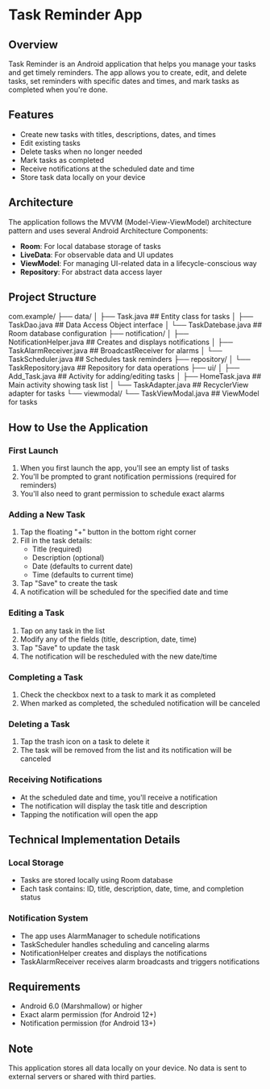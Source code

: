 # Task Reminder App

## Overview
Task Reminder is an Android application that helps you manage your tasks and get timely reminders. The app allows you to create, edit, and delete tasks, set reminders with specific dates and times, and mark tasks as completed when you're done.

## Features
- Create new tasks with titles, descriptions, dates, and times
- Edit existing tasks
- Delete tasks when no longer needed
- Mark tasks as completed
- Receive notifications at the scheduled date and time
- Store task data locally on your device

## Architecture
The application follows the MVVM (Model-View-ViewModel) architecture pattern and uses several Android Architecture Components:

- **Room**: For local database storage of tasks
- **LiveData**: For observable data and UI updates
- **ViewModel**: For managing UI-related data in a lifecycle-conscious way
- **Repository**: For abstract data access layer

## Project Structure

com.example/
├── data/
│   ├── Task.java                ## Entity class for tasks
│   ├── TaskDao.java             ## Data Access Object interface
│   └── TaskDatebase.java        ## Room database configuration
├── notification/
│   ├── NotificationHelper.java  ## Creates and displays notifications
│   ├── TaskAlarmReceiver.java   ## BroadcastReceiver for alarms
│   └── TaskScheduler.java       ## Schedules task reminders
├── repository/
│   └── TaskRepository.java      ## Repository for data operations
├── ui/
│   ├── Add_Task.java            ## Activity for adding/editing tasks
│   ├── HomeTask.java            ## Main activity showing task list
│   └── TaskAdapter.java         ## RecyclerView adapter for tasks
└── viewmodal/
    └── TaskViewModal.java       ## ViewModel for tasks

## How to Use the Application

### First Launch
1. When you first launch the app, you'll see an empty list of tasks
2. You'll be prompted to grant notification permissions (required for reminders)
3. You'll also need to grant permission to schedule exact alarms

### Adding a New Task
1. Tap the floating "+" button in the bottom right corner
2. Fill in the task details:
   - Title (required)
   - Description (optional)
   - Date (defaults to current date)
   - Time (defaults to current time)
3. Tap "Save" to create the task
4. A notification will be scheduled for the specified date and time

### Editing a Task
1. Tap on any task in the list
2. Modify any of the fields (title, description, date, time)
3. Tap "Save" to update the task
4. The notification will be rescheduled with the new date/time

### Completing a Task
1. Check the checkbox next to a task to mark it as completed
2. When marked as completed, the scheduled notification will be canceled

### Deleting a Task
1. Tap the trash icon on a task to delete it
2. The task will be removed from the list and its notification will be canceled

### Receiving Notifications
- At the scheduled date and time, you'll receive a notification
- The notification will display the task title and description
- Tapping the notification will open the app

## Technical Implementation Details

### Local Storage
- Tasks are stored locally using Room database
- Each task contains: ID, title, description, date, time, and completion status

### Notification System
- The app uses AlarmManager to schedule notifications
- TaskScheduler handles scheduling and canceling alarms
- NotificationHelper creates and displays the notifications
- TaskAlarmReceiver receives alarm broadcasts and triggers notifications

## Requirements
- Android 6.0 (Marshmallow) or higher
- Exact alarm permission (for Android 12+)
- Notification permission (for Android 13+)

## Note
This application stores all data locally on your device. No data is sent to external servers or shared with third parties.
